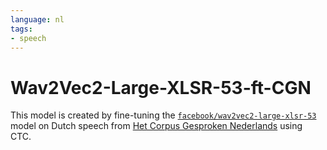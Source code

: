 ```yaml
---
language: nl
tags:
- speech
---
```


# Wav2Vec2-Large-XLSR-53-ft-CGN

This model is created by fine-tuning the [`facebook/wav2vec2-large-xlsr-53`](https://huggingface.co/facebook/wav2vec2-large-xlsr-53) model on Dutch speech from [Het Corpus Gesproken Nederlands](https://taalmaterialen.ivdnt.org/download/tstc-corpus-gesproken-nederlands/) using CTC.